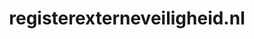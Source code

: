 ---
layout: post
title:  "registerexterneveiligheid.nl"
internal_url:  "/data/registerexterneveiligheid.nl.html"
categories: dutchgov
---